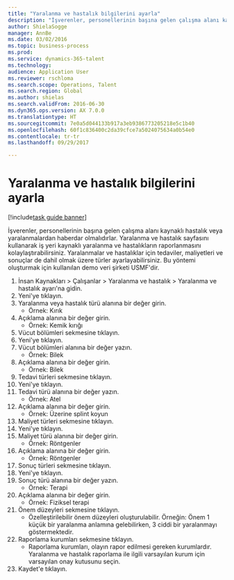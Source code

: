 ```yaml
--- 
title: "Yaralanma ve hastalık bilgilerini ayarla"
description: "İşverenler, personellerinin başına gelen çalışma alanı kaynaklı hastalık veya yaralanmalardan haberdar olmalıdırlar."
author: ShielaSogge
manager: AnnBe
ms.date: 03/02/2016
ms.topic: business-process
ms.prod: 
ms.service: dynamics-365-talent
ms.technology: 
audience: Application User
ms.reviewer: rschloma
ms.search.scope: Operations, Talent
ms.search.region: Global
ms.author: shielas
ms.search.validFrom: 2016-06-30
ms.dyn365.ops.version: AX 7.0.0
ms.translationtype: HT
ms.sourcegitcommit: 7e0a5d044133b917a3eb9386773205218e5c1b40
ms.openlocfilehash: 60f1c836400c2da39cfce7a5024075634a0b54e0
ms.contentlocale: tr-tr
ms.lasthandoff: 09/29/2017

---
```

# <a name="set-up-injury-and-illness-information"></a>Yaralanma ve hastalık bilgilerini ayarla

[!include[task guide banner](../../includes/task-guide-banner.md)]

İşverenler, personellerinin başına gelen çalışma alanı kaynaklı hastalık veya yaralanmalardan haberdar olmalıdırlar. Yaralanma ve hastalık sayfasını kullanarak iş yeri kaynaklı yaralanma ve hastalıkların raporlanmasını kolaylaştırabilirsiniz. Yaralanmalar ve hastalıklar için tedaviler, maliyetleri ve sonuçlar de dahil olmak üzere türler ayarlayabilirsiniz. Bu yöntemi oluşturmak için kullanılan demo veri şirketi USMF'dir.

1. İnsan Kaynakları > Çalışanlar > Yaralanma ve hastalık > Yaralanma ve hastalık ayarı'na gidin.
2. Yeni'ye tıklayın.
3. Yaralanma veya hastalık türü alanına bir değer girin.
    * Örnek: Kırık  
4. Açıklama alanına bir değer girin.
    * Örnek: Kemik kırığı  
5. Vücut bölümleri sekmesine tıklayın.
6. Yeni'ye tıklayın.
7. Vücut bölümleri alanına bir değer yazın.
    * Örnek: Bilek  
8. Açıklama alanına bir değer girin.
    * Örnek: Bilek  
9. Tedavi türleri sekmesine tıklayın.
10. Yeni'ye tıklayın.
11. Tedavi türü alanına bir değer yazın.
    * Örnek: Atel  
12. Açıklama alanına bir değer girin.
    * Örnek: Üzerine splint koyun  
13. Maliyet türleri sekmesine tıklayın.
14. Yeni'ye tıklayın.
15. Maliyet türü alanına bir değer girin.
    * Örnek: Röntgenler  
16. Açıklama alanına bir değer girin.
    * Örnek: Röntgenler  
17. Sonuç türleri sekmesine tıklayın.
18. Yeni'ye tıklayın.
19. Sonuç türü alanına bir değer yazın.
    * Örnek: Terapi  
20. Açıklama alanına bir değer girin.
    * Örnek: Fiziksel terapi  
21. Önem düzeyleri sekmesine tıklayın.
    * Özelleştirilebilir önem düzeyleri oluşturulabilir. Örneğin: Önem 1 küçük bir yaralanma anlamına gelebilirken, 3 ciddi bir yaralanmayı göstermektedir.  
22. Raporlama kurumları sekmesine tıklayın.
    * Raporlama kurumları, olayın rapor edilmesi gereken kurumlardır. Yaralanma ve hastalık raporlama ile ilgili varsayılan kurum için varsayılan onay kutusunu seçin.  
23. Kaydet'e tıklayın.



